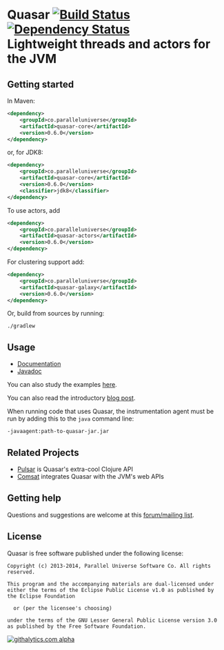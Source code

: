 # Quasar [![Build Status](https://travis-ci.org/puniverse/quasar.png?branch=master)](https://travis-ci.org/puniverse/quasar) [![Dependency Status](https://www.versioneye.com/user/projects/52b019baec1375ace70000de/badge.png)](https://www.versioneye.com/user/projects/52b019baec1375ace70000de)<br/>Lightweight threads and actors for the JVM


## Getting started

In Maven:

```xml
<dependency>
    <groupId>co.paralleluniverse</groupId>
    <artifactId>quasar-core</artifactId>
    <version>0.6.0</version>
</dependency>
```

or, for JDK8:

~~~ xml
<dependency>
    <groupId>co.paralleluniverse</groupId>
    <artifactId>quasar-core</artifactId>
    <version>0.6.0</version>
    <classifier>jdk8</classifier>
</dependency>
~~~

To use actors, add

```xml
<dependency>
    <groupId>co.paralleluniverse</groupId>
    <artifactId>quasar-actors</artifactId>
    <version>0.6.0</version>
</dependency>
```

For clustering support add:

```xml
<dependency>
    <groupId>co.paralleluniverse</groupId>
    <artifactId>quasar-galaxy</artifactId>
    <version>0.6.0</version>
</dependency>
```

Or, build from sources by running:

```
./gradlew
```

## Usage

* [Documentation](http://docs.paralleluniverse.co/quasar/)
* [Javadoc](http://docs.paralleluniverse.co/quasar/javadoc)

You can also study the examples [here](https://github.com/puniverse/quasar/tree/master/quasar-actors/src/test/java/co/paralleluniverse/actors).

You can also read the introductory [blog post](http://blog.paralleluniverse.co/post/49445260575/quasar-pulsar).

When running code that uses Quasar, the instrumentation agent must be run by adding this to the `java` command line:

```
-javaagent:path-to-quasar-jar.jar
```

## Related Projects

* [Pulsar](https://github.com/puniverse/pulsar) is Quasar's extra-cool Clojure API
* [Comsat](https://github.com/puniverse/comsat) integrates Quasar with the JVM's web APIs

## Getting help

Questions and suggestions are welcome at this [forum/mailing list](https://groups.google.com/forum/?fromgroups#!forum/quasar-pulsar-user).

## License 

Quasar is free software published under the following license:

```
Copyright (c) 2013-2014, Parallel Universe Software Co. All rights reserved.

This program and the accompanying materials are dual-licensed under
either the terms of the Eclipse Public License v1.0 as published by
the Eclipse Foundation
 
  or (per the licensee's choosing)
 
under the terms of the GNU Lesser General Public License version 3.0
as published by the Free Software Foundation.
```

[![githalytics.com alpha](https://cruel-carlota.gopagoda.com/d376531837c3513ea73279fdbee7d48b "githalytics.com")](http://githalytics.com/puniverse/quasar)
